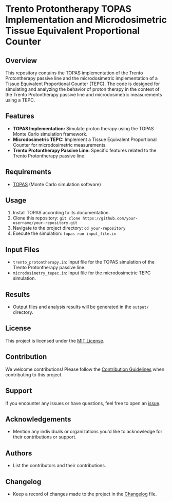 # Trento Protontherapy TOPAS Implementation and Microdosimetric Tissue Equivalent Proportional Counter

## Overview

This repository contains the TOPAS implementation of the Trento Protontherapy passive line and the microdosimetric implementation of a Tissue Equivalent Proportional Counter (TEPC). The code is designed for simulating and analyzing the behavior of proton therapy in the context of the Trento Protontherapy passive line and microdosimetric measurements using a TEPC.

## Features

- **TOPAS Implementation:** Simulate proton therapy using the TOPAS Monte Carlo simulation framework.
- **Microdosimetric TEPC:** Implement a Tissue Equivalent Proportional Counter for microdosimetric measurements.
- **Trento Protontherapy Passive Line:** Specific features related to the Trento Protontherapy passive line.

## Requirements

- [TOPAS](https://topas.ific.uv.es/) (Monte Carlo simulation software)

## Usage

1. Install TOPAS according to its documentation.
2. Clone this repository: `git clone https://github.com/your-username/your-repository.git`
3. Navigate to the project directory: `cd your-repository`
4. Execute the simulation: `topas run input_file.in`

## Input Files

- `trento_protontherapy.in`: Input file for the TOPAS simulation of the Trento Protontherapy passive line.
- `microdosimetry_tepec.in`: Input file for the microdosimetric TEPC simulation.

## Results

- Output files and analysis results will be generated in the `output/` directory.

## License

This project is licensed under the [MIT License](LICENSE).

## Contribution

We welcome contributions! Please follow the [Contribution Guidelines](CONTRIBUTING.md) when contributing to this project.

## Support

If you encounter any issues or have questions, feel free to open an [issue](https://github.com/your-username/your-repository/issues).

## Acknowledgements

- Mention any individuals or organizations you'd like to acknowledge for their contributions or support.

## Authors

- List the contributors and their contributions.

## Changelog

- Keep a record of changes made to the project in the [Changelog](CHANGELOG.md) file.
